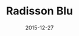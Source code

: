 ---
layout: site
title: "Radisson Blu"
date: 2015-12-27
categories: [travel]
version: 1.2.6
major: 1
minor: 2
patch: 6
slug: radisson-blu
link: https://www.radissonblu.com/
submitter: lpolepeddi
permalink: /sites/:slug
---